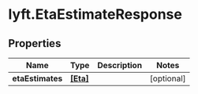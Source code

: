 # lyft.EtaEstimateResponse

## Properties
Name | Type | Description | Notes
------------ | ------------- | ------------- | -------------
**etaEstimates** | [**[Eta]**](Eta.md) |  | [optional] 


